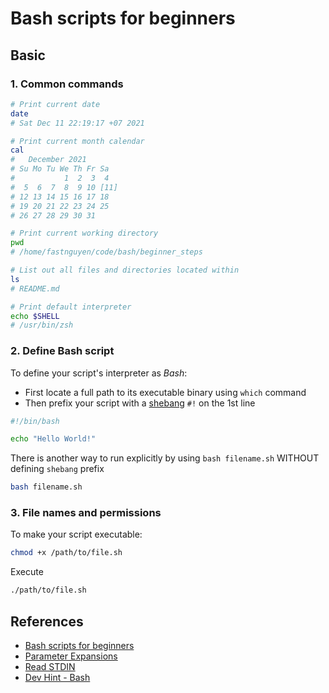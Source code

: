 # Bash scripts for beginners

## Basic

### 1. Common commands

```sh
# Print current date
date
# Sat Dec 11 22:19:17 +07 2021

# Print current month calendar
cal
#   December 2021      
# Su Mo Tu We Th Fr Sa  
#           1  2  3  4  
#  5  6  7  8  9 10 [11]  
# 12 13 14 15 16 17 18  
# 19 20 21 22 23 24 25  
# 26 27 28 29 30 31     

# Print current working directory
pwd
# /home/fastnguyen/code/bash/beginner_steps

# List out all files and directories located within
ls
# README.md

# Print default interpreter
echo $SHELL
# /usr/bin/zsh
```

### 2. Define Bash script

To define your script's interpreter as *Bash*:

- First locate a full path to its executable binary using `which` command
- Then prefix your script with a [shebang](https://en.wikipedia.org/wiki/Shebang_%28Unix%29) `#!` on the 1st line

```sh
#!/bin/bash

echo "Hello World!"
```

There is another way to run explicitly by using `bash filename.sh` WITHOUT defining `shebang` prefix

```sh
bash filename.sh
```

### 3. File names and permissions

To make your script executable:

```sh
chmod +x /path/to/file.sh
```

Execute

```sh
./path/to/file.sh
```

## References

- [Bash scripts for beginners](https://linuxconfig.org/bash-scripting-tutorial-for-beginners)
- [Parameter Expansions](https://linuxconfig.org/introduction-to-bash-shell-parameter-expansions)
- [Read STDIN](https://www.putorius.net/linux-read-command.html#:~:text=Basic%20Usage%20of%20the%20Read%20Command%201%20Store,of%20Characters.%20...%205%20Input%20with%20Backslash.%20)
- [Dev Hint - Bash](https://devhints.io/bash)
